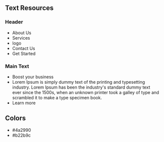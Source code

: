 ## Text Resources

### Header
- About Us
- Services
- logo
- Contact Us
- Get Started

### Main Text
- Boost your business
- Lorem Ipsum is simply dummy text of the printing and typesetting industry. Lorem Ipsum has been the industry's standard dummy text ever since the 1500s, when an unknown printer took a galley of type and scrambled it to make a type specimen book.
- Learn more

## Colors
- #4a2990
- #b22b9c
